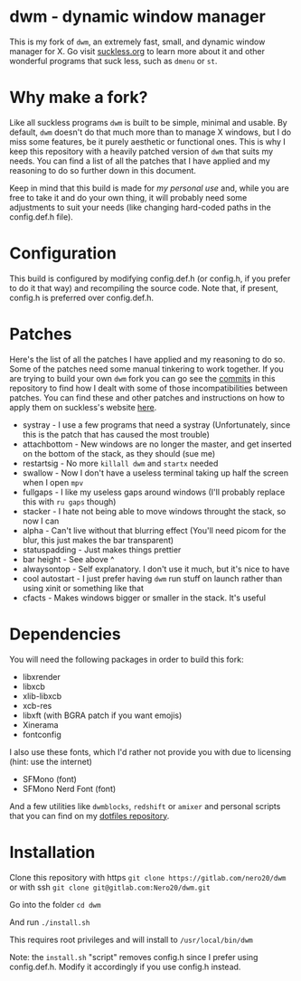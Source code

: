 # dwm - dynamic window manager
This is my fork of `dwm`, an extremely fast, small, and dynamic window manager for X. Go visit [suckless.org](https://suckless.org) to learn more about it and other wonderful programs that suck less, such as `dmenu` or `st`.

# Why make a fork?
Like all suckless programs `dwm` is built to be simple, minimal and usable. By default, `dwm` doesn't do that much more than to manage X windows, but I do miss some features, be it purely aesthetic or functional ones. This is why I keep this repository with a heavily patched version of `dwm` that suits my needs. You can find a list of all the patches that I have applied and my reasoning to do so further down in this document.

Keep in mind that this build is made for *my personal use* and, while you are free to take it and do your own thing, it will probably need some adjustments to suit your needs (like changing hard-coded paths in the config.def.h file).

# Configuration
This build is configured by modifying config.def.h (or config.h, if you prefer to do it that way) and recompiling the source code. Note that, if present, config.h is preferred over config.def.h.

# Patches
Here's the list of all the patches I have applied and my reasoning to do so.
Some of the patches need some manual tinkering to work together. If you are trying to build your own `dwm` fork you can go see the [commits](https://gitlab.com/Nero20/dwm/-/commits/master) in this repository to find how I dealt with some of those incompatibilities between patches.
You can find these and other patches and instructions on how to apply them on suckless's website [here](https://dwm.suckless.org/patches/).

+ systray        - I use a few programs that need a systray (Unfortunately, since this is the patch that has caused the most trouble)
+ attachbottom   - New windows are no longer the master, and get inserted on the bottom of the stack, as they should (sue me)
+ restartsig     - No more `killall dwm` and `startx` needed
+ swallow        - Now I don't have a useless terminal taking up half the screen when I open `mpv`
+ fullgaps       - I like my useless gaps around windows (I'll probably replace this with `ru gaps` though)
+ stacker        - I hate not being able to move windows throught the stack, so now I can
+ alpha          - Can't live without that blurring effect (You'll need picom for the blur, this just makes the bar transparent)
+ statuspadding  - Just makes things prettier
+ bar height     - See above ^
+ alwaysontop    - Self explanatory. I don't use it much, but it's nice to have
+ cool autostart - I just prefer having `dwm` run stuff on launch rather than using xinit or something like that
+ cfacts         - Makes windows bigger or smaller in the stack. It's useful

# Dependencies
You will need the following packages in order to build this fork:

+ libxrender
+ libxcb
+ xlib-libxcb
+ xcb-res
+ libxft (with BGRA patch if you want emojis)
+ Xinerama
+ fontconfig

I also use these fonts, which I'd rather not provide you with due to licensing (hint: use the internet)

+ SFMono (font)
+ SFMono Nerd Font (font)

And a few utilities like `dwmblocks`, `redshift` or `amixer` and personal scripts that you can find on my [dotfiles repository](https://gitlab.com/Nero20/dotfiles-linux).

# Installation
Clone this repository with https
`git clone https://gitlab.com/nero20/dwm`
or with ssh
`git clone git@gitlab.com:Nero20/dwm.git`

Go into the folder
`cd dwm`

And run `./install.sh`

This requires root privileges and will install to `/usr/local/bin/dwm`

Note: the `install.sh` "script" removes config.h since I prefer using config.def.h. Modify it accordingly if you use config.h instead.
